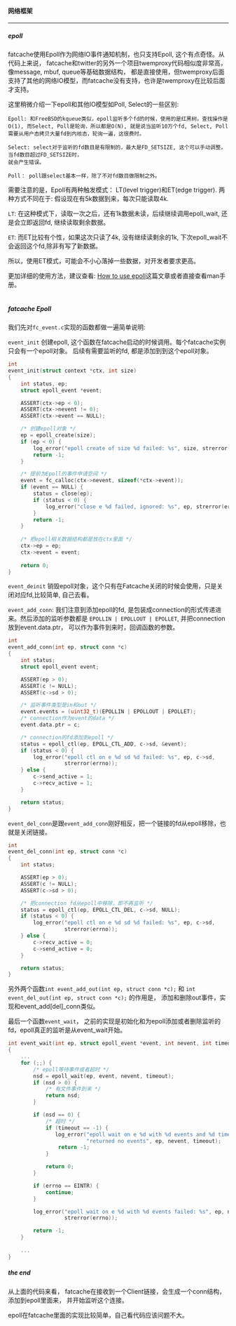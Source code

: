 #### 网络框架 ####

------------------------

##### epoll #####

fatcache使用Epoll作为网络IO事件通知机制，也只支持Epoll, 这个有点奇怪。从代码上来说，
fatcache和twitter的另外一个项目twemproxy代码相似度非常高，像message, mbuf, queue等基础数据结构，
都是直接使用，但twemproxy后面支持了其他的网络IO模型，而fatcache没有支持，也许是twemproxy在比较后面才支持。

这里稍微介绍一下epoll和其他IO模型如Poll, Select的一些区别:

```
Epoll: 和FreeBSD的kqueue类似，epoll监听多个fd的时候，使用的是红黑树，查找操作是O(1), 而Select, Poll是轮询，所以都是O(N), 就是说当监听10万个fd, Select, Poll需要从用户态拷贝大量fd到内核态，轮询一遍，这很费时。

Select: select对于监听的fd数目是有限制的，最大是FD_SETSIZE, 这个可以手动调整，当fd数目超过FD_SETSIZE时，
就会产生错误。

Poll： poll跟select基本一样，除了不对fd数目做限制之外。
```

需要注意的是，Epoll有两种触发模式： LT(level trigger)和ET(edge trigger). 两种方式不同在于:
假设现在有5k数据到来，每次只能读取4k.

`LT`: 在这种模式下，读取一次之后，还有1k数据未读，后续继续调用epoll_wait, 还是会立即返回fd, 继续读取剩余数据。

`ET`: 而ET比较有个性，如果这次只读了4k, 没有继续读剩余的1k, 下次epoll_wait不会返回这个fd,除非有写了新数据。

所以，使用ET模式，可能会不小心落掉一些数据，对开发者要求更高。

更加详细的使用方法，建议查看: [How to use epoll](https://banu.com/blog/2/how-to-use-epoll-a-complete-example-in-c/)这篇文章或者直接查看man手册。
<br />
<br />

##### fatcache Epoll #####

我们先对`fc_event.c`实现的函数都做一遍简单说明:

`event_init` 创建epoll, 这个函数在fatcache启动的时候调用。每个fatcache实例只会有一个epoll对象。
后续有需要监听的fd, 都是添加到到这个epoll对象。
```c
int
event_init(struct context *ctx, int size)
{
    int status, ep; 
    struct epoll_event *event;

    ASSERT(ctx->ep < 0); 
    ASSERT(ctx->nevent != 0); 
    ASSERT(ctx->event == NULL);

    /* 创建epoll对象 */
    ep = epoll_create(size);
    if (ep < 0) {
        log_error("epoll create of size %d failed: %s", size, strerror(errno));
        return -1; 
    }   

    /* 提前为Epoll的事件申请空间 */
    event = fc_calloc(ctx->nevent, sizeof(*ctx->event));
    if (event == NULL) {
        status = close(ep);
        if (status < 0) {
            log_error("close e %d failed, ignored: %s", ep, strerror(errno));
        }   
        return -1; 
    }   
    
    /* 把epoll相关数据结构都是放在ctx里面 */
    ctx->ep = ep; 
    ctx->event = event;
    
    return 0;   
}
```

`event_deinit` 销毁epoll对象，这个只有在Fatcache关闭的时候会使用，只是关闭对应fd,比较简单, 自己去看。

`event_add_conn`: 我们注意到添加epoll的fd, 是包装成connection的形式传递进来。然后添加的监听参数都是
`EPOLLIN | EPOLLOUT | EPOLLET`, 并把connection放到event.data.ptr， 可以作为事件到来时，回调函数的参数。
```c
int
event_add_conn(int ep, struct conn *c)
{
    int status;
    struct epoll_event event;

    ASSERT(ep > 0);
    ASSERT(c != NULL);
    ASSERT(c->sd > 0);

    /* 监听事件类型是in和out */
    event.events = (uint32_t)(EPOLLIN | EPOLLOUT | EPOLLET);
    /* connection作为event的data */
    event.data.ptr = c;

    /* connection的fd添加到epoll */
    status = epoll_ctl(ep, EPOLL_CTL_ADD, c->sd, &event);
    if (status < 0) {
        log_error("epoll ctl on e %d sd %d failed: %s", ep, c->sd,
                  strerror(errno));
    } else {
        c->send_active = 1;
        c->recv_active = 1;
    }

    return status;
}
```

`event_del_conn`是跟`event_add_conn`刚好相反，把一个链接的fd从epoll移除，也就是关闭链接。

```c
int
event_del_conn(int ep, struct conn *c)
{
    int status;

    ASSERT(ep > 0);
    ASSERT(c != NULL);
    ASSERT(c->sd > 0);

    /* 把connection fd从epoll中移除，即不再监听 */
    status = epoll_ctl(ep, EPOLL_CTL_DEL, c->sd, NULL);
    if (status < 0) {
        log_error("epoll ctl on e %d sd %d failed: %s", ep, c->sd,
                  strerror(errno));
    } else {
        c->recv_active = 0;
        c->send_active = 0;
    }

    return status;
}
```

另外两个函数`int event_add_out(int ep, struct conn *c);` 和 `int event_del_out(int ep, struct conn *c);` 的作用是，
添加和删除out事件，实现和event_add[del]_conn类似。

最后一个函数`event_wait`， 之前的实现是初始化和为epoll添加或者删除监听的fd，epoll真正的监听是从event_wait开始。
```c
int event_wait(int ep, struct epoll_event *event, int nevent, int timeout)
{
    ...
    for (;;) {
        /* epoll等待事件或者超时 */
        nsd = epoll_wait(ep, event, nevent, timeout);
        if (nsd > 0) {
            /* 有文件事件到来 */
            return nsd;
        }

        if (nsd == 0) {
            /* 超时 */
            if (timeout == -1) {
               log_error("epoll wait on e %d with %d events and %d timeout "
                         "returned no events", ep, nevent, timeout);
                return -1;
            }

            return 0;
        }

        if (errno == EINTR) {
            continue;
        }

        log_error("epoll wait on e %d with %d events failed: %s", ep, nevent,
                  strerror(errno));

        return -1;
    }
    
    ...
}
```
##### the end #####

从上面的代码来看， fatcache在接收到一个Client链接，会生成一个conn结构，添加到epoll里面来，
并开始监听这个连接。

epoll在fatcache里面的实现比较简单，自己看代码应该问题不大。
